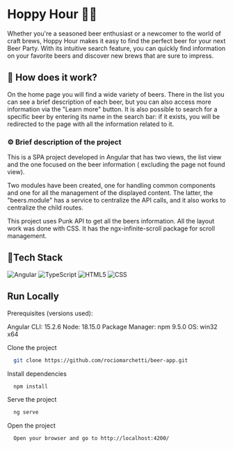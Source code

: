 
# Hoppy Hour 🍻🌟

Whether you're a seasoned beer enthusiast or a newcomer to the world of craft brews, Hoppy Hour makes it easy to find the perfect beer for your next Beer Party. With its intuitive search feature, you can quickly find information on your favorite beers and discover new brews that are sure to impress.


## 🎯 How does it work?

On the home page you will find a wide variety of beers. There in the list you can see a brief description of each beer, but you can also access more information via the "Learn more" button. It is also possible to search for a specific beer by entering its name in the search bar: if it exists, you will be redirected to the page with all the information related to it.

### ⚙️ Brief description of the project

This is a SPA project developed in Angular that has two views, the list view and the one focused on the beer information ( excluding the page not found view). 

Two modules have been created, one for handling common components and one for all the management of the displayed content. The latter, the "beers.module" has a service to centralize the API calls, and it also works to centralize the child routes.

This project uses Punk API to get all the beers information. All the layout work was done with CSS. It has the ngx-infinite-scroll package for scroll management.

## 🔧Tech Stack

![Angular](https://img.shields.io/badge/-Angular-C62828?style=flat-square&logo=angular)
![TypeScript](https://img.shields.io/badge/-TypeScript-black?style=flat-square&logo=typescript)
![HTML5](https://img.shields.io/badge/-HTML5-E34F26?style=flat-square&logo=html5&logoColor=white)
![CSS](https://img.shields.io/badge/-CSS3-1572B6?style=flat-square&logo=css3)


## Run Locally

Prerequisites (versions used):

Angular CLI: 15.2.6
Node: 18.15.0
Package Manager: npm 9.5.0
OS: win32 x64

Clone the project

```bash
  git clone https://github.com/rociomarchetti/beer-app.git
```
Install dependencies

```bash
  npm install
```

Serve the project

```bash
  ng serve
```
Open the project

```bash
  Open your browser and go to http://localhost:4200/
```

